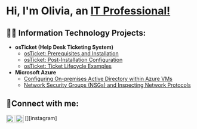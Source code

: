 <h1>Hi, I'm Olivia, an <a href="https://www.linkedin.com/in/olivia-hansen-a94a37264/"> IT Professional!</a>

<h2>👨‍💻 Information Technology Projects:</h2>

- <b>osTicket (Help Desk Ticketing System)</b>
  - [osTicket: Prerequisites and Installation](https://github.com/hansenoolivia/osticket-prereqs)
  - [osTicket: Post-Installation Configuration](https://github.com/hansenoolivia/post-install-config)
  - [osTicket: Ticket Lifecycle Examples](https://github.com/hansenoolivia/ticket-lifecycle)
- <b>Microsoft Azure</b>
  - [Configuring On-premises Active Directory within Azure VMs](https://github.com/hansenoolivia/configure-ad)
  - [Network Security Groups (NSGs) and Inspecting Network Protocols](https://github.com/hansenoolivia/azure-network-protocols)

<h2>🤳Connect with me:</h2>

[<img align="left" alt="Olivia| LinkedIn" width="22px" src="https://cdn.jsdelivr.net/npm/simple-icons@v3/icons/linkedin.svg" />][linkedin]
[<img align="left" alt="Olivia | Instagram" width="22px" src="https://cdn.jsdelivr.net/npm/simple-icons@v3/icons/instagram.svg" />][instagram]


[linkedin]: https://www.linkedin.com/in/olivia-hansen-a94a37264/
